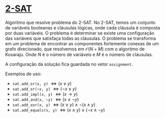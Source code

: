 # [2-SAT](2_sat.cpp)

Algoritmo que resolve problema do 2-SAT. No 2-SAT, temos um conjunto de variáveis booleanas e cláusulas lógicas, onde cada cláusula é composta por duas variáveis. O problema é determinar se existe uma configuração das variáveis que satisfaça todas as cláusulas. O problema se transforma em um problema de encontrar as componentes fortemente conexas de um grafo direcionado, que resolvemos em $\mathcal{O}(N + M)$ com o algoritmo de Kosaraju. Onde $N$ é o número de variáveis e $M$ é o número de cláusulas.  

A configuração da solução fica guardada no vetor `assignment`.

Exemplos de uso:

- `sat.add_or(x, y)` $\Leftrightarrow (x \lor y)$
- `sat.add_or(~x, y)` $\Leftrightarrow (\lnot x \lor y)$
- `sat.add_impl(x, y)` $\Leftrightarrow (x \rightarrow y)$
- `sat.add_and(x, ~y)` $\Leftrightarrow (x \land \lnot y)$
- `sat.add_xor(x, y)` $\Leftrightarrow (x \lor y) \land \lnot (x \land y)$
- `sat.add_equals(x, y)` $\Leftrightarrow (x \land y) \lor (\lnot x \land \lnot y)$